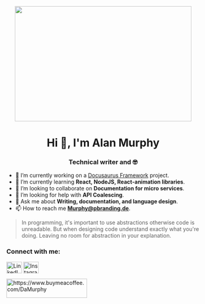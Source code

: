 <p align="center">
  <img width="460" height="300" src="https://user-images.githubusercontent.com/52749223/217674694-066879fe-01fb-40c9-9525-bbc0b713b19f.gif">
</p>

<h1 align="center">Hi 👋, I'm Alan Murphy</h1>
<h3 align="center">Technical writer and 🤓</h3>

- 🔭 I’m currently working on a <a href="https://github.com/Alan4247748/friendly-potato">Docusaurus Framework</a> project.
- 🌱 I’m currently learning <strong>React, NodeJS, React-animation libraries</strong>.
- 👯 I’m looking to collaborate on <strong>Documentation for micro services</strong>.
- 🤝 I’m looking for help with <strong>API Coalescing</strong>.
- 💬 Ask me about <strong>Writing, documentation, and language design</strong>.
- 📫 How to reach me <strong>Murphy@pbranding.de</strong>.

<blockquote>
    <p>In programming, it's important to use abstractions otherwise code is unreadable. 
    But when designing code understand exactly what you're doing. 
    Leaving no room for abstraction in your explanation.</p>
</blockquote>

<h3 align="left">Connect with me:</h3>
<p align="left">
  <a href="https://linkedin.com/in/alan-murphy-" target="blank"><img align="center" src="https://raw.githubusercontent.com/rahuldkjain/github-profile-readme-generator/master/src/images/icons/Social/linked-in-alt.svg" alt="LinkedIn" height="30" width="40" /></a>
  <a href="https://instagram.com/damurphy_" target="blank"><img align="center" src="https://raw.githubusercontent.com/rahuldkjain/github-profile-readme-generator/master/src/images/icons/Social/instagram.svg" alt="Instagram" height="30" width="40" /></a>
</p>

<p><a href="https://www.buymeacoffee.com/DaMurphy"> <img align="left" src="https://cdn.buymeacoffee.com/buttons/v2/default-yellow.png" height="50" width="210" alt="https://www.buymeacoffee.com/DaMurphy" /></a></p><br><br>

